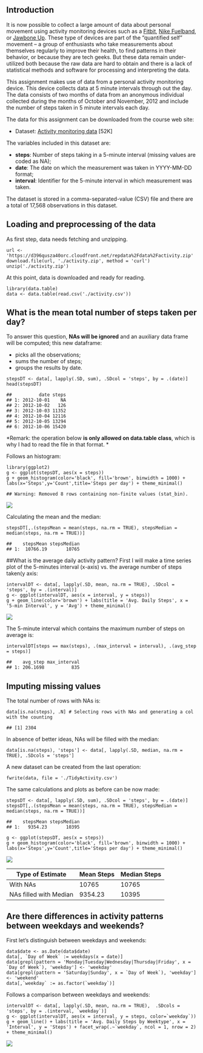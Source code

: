Introduction
------------

It is now possible to collect a large amount of data about personal
movement using activity monitoring devices such as a
[Fitbit](https://www.fitbit.com/it/home), [Nike
Fuelband](http://www.nike.com/us/en_us/c/nikeplus-fuelband), or [Jawbone
Up](https://jawbone.com/up). These type of devices are part of the
“quantified self” movement – a group of enthusiasts who take
measurements about themselves regularly to improve their health, to find
patterns in their behavior, or because they are tech geeks. But these
data remain under-utilized both because the raw data are hard to obtain
and there is a lack of statistical methods and software for processing
and interpreting the data.

This assignment makes use of data from a personal activity monitoring
device. This device collects data at 5 minute intervals through out the
day. The data consists of two months of data from an anonymous
individual collected during the months of October and November, 2012 and
include the number of steps taken in 5 minute intervals each day.

The data for this assignment can be downloaded from the course web site:

-   Dataset: [Activity monitoring
    data](https://d396qusza40orc.cloudfront.net/repdata%2Fdata%2Factivity.zip)
    \[52K\]

The variables included in this dataset are:

-   **steps**: Number of steps taking in a 5-minute interval (missing
    values are coded as NA);
-   **date**: The date on which the measurement was taken in YYYY-MM-DD
    format;
-   **interval**: Identifier for the 5-minute interval in which
    measurement was taken.

The dataset is stored in a comma-separated-value (CSV) file and there
are a total of 17,568 observations in this dataset.

Loading and preprocessing of the data
-------------------------------------

As first step, data needs fetching and unzipping.

    url <- 'https://d396qusza40orc.cloudfront.net/repdata%2Fdata%2Factivity.zip'
    download.file(url, './activity.zip', method = 'curl')
    unzip('./activity.zip')

At this point, data is downloaded and ready for reading.

    library(data.table)
    data <- data.table(read.csv('./activity.csv'))

What is the mean total number of steps taken per day?
-----------------------------------------------------

To answer this question, **NAs will be ignored** and an auxiliary data
frame will be computed; this new dataframe:

-   picks all the observations;
-   sums the number of steps;
-   groups the results by date.

<!-- -->

    stepsDT <- data[, lapply(.SD, sum), .SDcol = 'steps', by = .(date)]
    head(stepsDT)

    ##          date steps
    ## 1: 2012-10-01    NA
    ## 2: 2012-10-02   126
    ## 3: 2012-10-03 11352
    ## 4: 2012-10-04 12116
    ## 5: 2012-10-05 13294
    ## 6: 2012-10-06 15420

*Remark: the operation below **is only allowed on data.table class**,
which is why I had to read the file in that format. *

Follows an histogram:

    library(ggplot2)
    g <- ggplot(stepsDT, aes(x = steps))
    g + geom_histogram(color='black', fill='brown', binwidth = 1000) + labs(x='Steps',y='Count',title='Steps per day') + theme_minimal()

    ## Warning: Removed 8 rows containing non-finite values (stat_bin).

![](PA1_template_files/figure-markdown_strict/Histogram-1.png)

Calculating the mean and the median:

    stepsDT[,.(stepsMean = mean(steps, na.rm = TRUE), stepsMedian = median(steps, na.rm = TRUE))]

    ##    stepsMean stepsMedian
    ## 1:  10766.19       10765

\#\#What is the average daily activity pattern? First I will make a time
series plot of the 5-minutes interval (x-axis) vs. the average number of
steps taken(y axis:

    intervalDT <- data[, lapply(.SD, mean, na.rm = TRUE), .SDcol = 'steps', by = .(interval)]
    g <- ggplot(intervalDT, aes(x = interval, y = steps))
    g + geom_line(color='brown') + labs(title = 'Avg. Daily Steps', x = '5-min Interval', y = 'Avg') + theme_minimal()

![](PA1_template_files/figure-markdown_strict/Time%20series-1.png)

The 5-minute interval which contains the maximum number of steps on
average is:

    intervalDT[steps == max(steps), .(max_interval = interval), .(avg_step = steps)]

    ##    avg_step max_interval
    ## 1: 206.1698          835

Imputing missing values
-----------------------

The total number of rows with NAs is:

    data[is.na(steps), .N] # Selecting rows with NAs and generating a col with the counting

    ## [1] 2304

In absence of better ideas, NAs will be filled with the median:

    data[is.na(steps), 'steps'] <- data[, lapply(.SD, median, na.rm = TRUE), .SDcols = 'steps']

A new dataset can be created from the last operation:

    fwrite(data, file = './TidyActivity.csv')

The same calculations and plots as before can be now made:

    stepsDT <- data[, lapply(.SD, sum), .SDcol = 'steps', by = .(date)]
    stepsDT[,.(stepsMean = mean(steps, na.rm = TRUE), stepsMedian = median(steps, na.rm = TRUE))]

    ##    stepsMean stepsMedian
    ## 1:   9354.23       10395

    g <- ggplot(stepsDT, aes(x = steps))
    g + geom_histogram(color='black', fill='brown', binwidth = 1000) + labs(x='Steps',y='Count',title='Steps per day') + theme_minimal()

![](PA1_template_files/figure-markdown_strict/unnamed-chunk-4-1.png)

<table>
<thead>
<tr class="header">
<th>Type of Estimate</th>
<th>Mean Steps</th>
<th>Median Steps</th>
</tr>
</thead>
<tbody>
<tr class="odd">
<td>With NAs</td>
<td>10765</td>
<td>10765</td>
</tr>
<tr class="even">
<td>NAs filled with Median</td>
<td>9354.23</td>
<td>10395</td>
</tr>
</tbody>
</table>

Are there differences in activity patterns between weekdays and weekends?
-------------------------------------------------------------------------

First let’s distinguish between weekdays and weekends:

    data$date <- as.Date(data$date)
    data[, `Day of Week` := weekdays(x = date)]
    data[grepl(pattern = 'Monday|Tuesday|Wednesday|Thursday|Friday', x = `Day of Week`), 'weekday'] <- 'weekday'
    data[grepl(pattern = 'Saturday|Sunday', x = `Day of Week`), 'weekday'] <- 'weekend'
    data[,`weekday` := as.factor(`weekday`)]

Follows a comparison between weekdays and weekends:

    intervalDT <- data[, lapply(.SD, mean, na.rm = TRUE),  .SDcols = 'steps', by = .(interval, `weekday`)]
    g <- ggplot(intervalDT, aes(x = interval, y = steps, color=`weekday`))
    g + geom_line() + labs(title = 'Avg. Daily Steps by Weektype', x = 'Interval', y = 'Steps') + facet_wrap(.~`weekday`, ncol = 1, nrow = 2) + theme_minimal()

![](PA1_template_files/figure-markdown_strict/unnamed-chunk-6-1.png)
